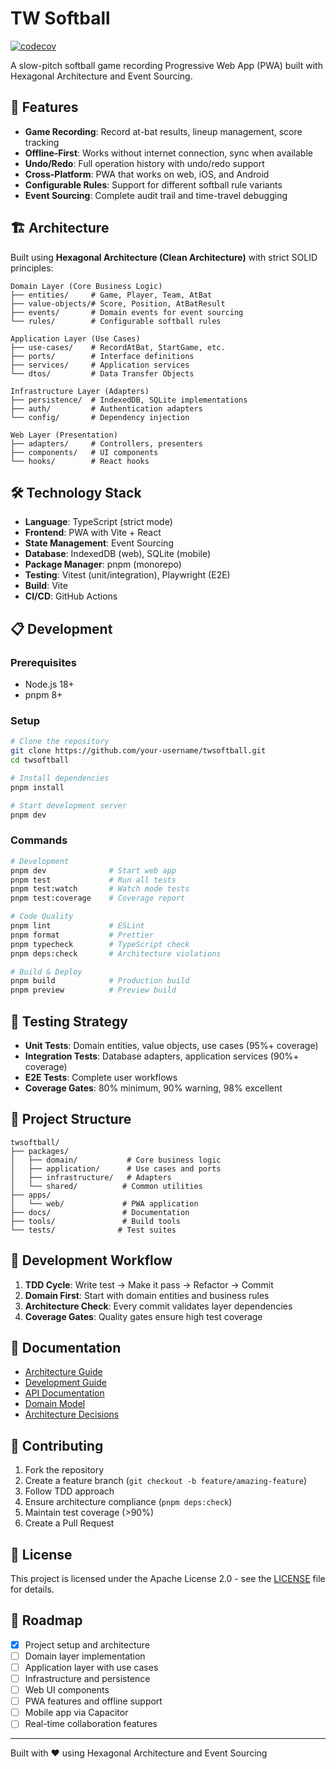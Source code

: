 # TW Softball

[![codecov](https://codecov.io/gh/xeonchen/twsoftball/graph/badge.svg?token=CODECOV_TOKEN)](https://codecov.io/gh/xeonchen/twsoftball)

A slow-pitch softball game recording Progressive Web App (PWA) built with
Hexagonal Architecture and Event Sourcing.

## 🚀 Features

- **Game Recording**: Record at-bat results, lineup management, score tracking
- **Offline-First**: Works without internet connection, sync when available
- **Undo/Redo**: Full operation history with undo/redo support
- **Cross-Platform**: PWA that works on web, iOS, and Android
- **Configurable Rules**: Support for different softball rule variants
- **Event Sourcing**: Complete audit trail and time-travel debugging

## 🏗️ Architecture

Built using **Hexagonal Architecture (Clean Architecture)** with strict SOLID
principles:

```
Domain Layer (Core Business Logic)
├── entities/     # Game, Player, Team, AtBat
├── value-objects/# Score, Position, AtBatResult
├── events/       # Domain events for event sourcing
└── rules/        # Configurable softball rules

Application Layer (Use Cases)
├── use-cases/    # RecordAtBat, StartGame, etc.
├── ports/        # Interface definitions
├── services/     # Application services
└── dtos/         # Data Transfer Objects

Infrastructure Layer (Adapters)
├── persistence/  # IndexedDB, SQLite implementations
├── auth/         # Authentication adapters
└── config/       # Dependency injection

Web Layer (Presentation)
├── adapters/     # Controllers, presenters
├── components/   # UI components
└── hooks/        # React hooks
```

## 🛠️ Technology Stack

- **Language**: TypeScript (strict mode)
- **Frontend**: PWA with Vite + React
- **State Management**: Event Sourcing
- **Database**: IndexedDB (web), SQLite (mobile)
- **Package Manager**: pnpm (monorepo)
- **Testing**: Vitest (unit/integration), Playwright (E2E)
- **Build**: Vite
- **CI/CD**: GitHub Actions

## 📋 Development

### Prerequisites

- Node.js 18+
- pnpm 8+

### Setup

```bash
# Clone the repository
git clone https://github.com/your-username/twsoftball.git
cd twsoftball

# Install dependencies
pnpm install

# Start development server
pnpm dev
```

### Commands

```bash
# Development
pnpm dev              # Start web app
pnpm test             # Run all tests
pnpm test:watch       # Watch mode tests
pnpm test:coverage    # Coverage report

# Code Quality
pnpm lint             # ESLint
pnpm format           # Prettier
pnpm typecheck        # TypeScript check
pnpm deps:check       # Architecture violations

# Build & Deploy
pnpm build            # Production build
pnpm preview          # Preview build
```

## 🧪 Testing Strategy

- **Unit Tests**: Domain entities, value objects, use cases (95%+ coverage)
- **Integration Tests**: Database adapters, application services (90%+ coverage)
- **E2E Tests**: Complete user workflows
- **Coverage Gates**: 80% minimum, 90% warning, 98% excellent

## 📁 Project Structure

```
twsoftball/
├── packages/
│   ├── domain/           # Core business logic
│   ├── application/      # Use cases and ports
│   ├── infrastructure/   # Adapters
│   └── shared/          # Common utilities
├── apps/
│   └── web/             # PWA application
├── docs/                # Documentation
├── tools/               # Build tools
└── tests/              # Test suites
```

## 🎯 Development Workflow

1. **TDD Cycle**: Write test → Make it pass → Refactor → Commit
2. **Domain First**: Start with domain entities and business rules
3. **Architecture Check**: Every commit validates layer dependencies
4. **Coverage Gates**: Quality gates ensure high test coverage

## 📖 Documentation

- [Architecture Guide](docs/ARCHITECTURE.md)
- [Development Guide](docs/DEVELOPMENT.md)
- [API Documentation](docs/design/api-contracts.md)
- [Domain Model](docs/design/domain-model.md)
- [Architecture Decisions](docs/adr/)

## 🤝 Contributing

1. Fork the repository
2. Create a feature branch (`git checkout -b feature/amazing-feature`)
3. Follow TDD approach
4. Ensure architecture compliance (`pnpm deps:check`)
5. Maintain test coverage (>90%)
6. Create a Pull Request

## 📄 License

This project is licensed under the Apache License 2.0 - see the
[LICENSE](LICENSE) file for details.

## 🚧 Roadmap

- [x] Project setup and architecture
- [ ] Domain layer implementation
- [ ] Application layer with use cases
- [ ] Infrastructure and persistence
- [ ] Web UI components
- [ ] PWA features and offline support
- [ ] Mobile app via Capacitor
- [ ] Real-time collaboration features

---

Built with ❤️ using Hexagonal Architecture and Event Sourcing

